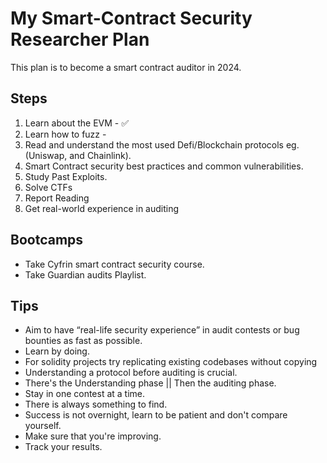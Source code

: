 # My Smart-Contract Security Researcher Plan
This plan is to become a smart contract auditor in 2024.

## Steps
1. Learn about the EVM - ✅
2. Learn how to fuzz - 
3. Read and understand the most used Defi/Blockchain protocols eg. (Uniswap, and Chainlink).
4. Smart Contract security best practices and common vulnerabilities.
5. Study Past Exploits.
6. Solve CTFs
7. Report Reading
8. Get real-world experience in auditing

## Bootcamps
* Take Cyfrin smart contract security course.
* Take Guardian audits Playlist.

## Tips
* Aim to have “real-life security experience” in audit contests or bug bounties as fast as possible.
* Learn by doing.
* For solidity projects try replicating existing codebases without copying
* Understanding a protocol before auditing is crucial.
* There's the Understanding phase || Then the auditing phase.
* Stay in one contest at a time.
* There is always something to find.
* Success is not overnight, learn to be patient and don't compare yourself.
* Make sure that you're improving.
* Track your results.

